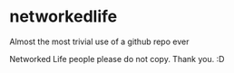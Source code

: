 # networkedlife
Almost the most trivial use of a github repo ever


Networked Life people please do not copy. Thank you. :D
